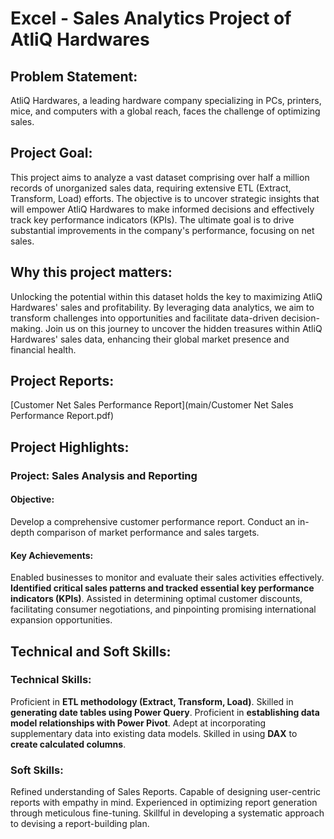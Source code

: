 # Excel - Sales Analytics Project of AtliQ Hardwares
## Problem Statement:
AtliQ Hardwares, a leading hardware company specializing in PCs, printers, mice, and computers with a global reach, faces the challenge of optimizing sales.

## Project Goal:
This project aims to analyze a vast dataset comprising over half a million records of unorganized sales data, requiring extensive ETL (Extract, Transform, Load) efforts. The objective is to uncover strategic insights that will empower AtliQ Hardwares to make informed decisions and effectively track key performance indicators (KPIs). The ultimate goal is to drive substantial improvements in the company's performance, focusing on net sales.

## Why this project matters:
Unlocking the potential within this dataset holds the key to maximizing AtliQ Hardwares' sales and profitability. By leveraging data analytics, we aim to transform challenges into opportunities and facilitate data-driven decision-making. Join us on this journey to uncover the hidden treasures within AtliQ Hardwares' sales data, enhancing their global market presence and financial health.

## Project Reports:
[Customer Net Sales Performance Report](main/Customer Net Sales Performance Report.pdf)
## Project Highlights:
### Project: Sales Analysis and Reporting

#### Objective:
Develop a comprehensive customer performance report.
Conduct an in-depth comparison of market performance and sales targets.

#### Key Achievements:
Enabled businesses to monitor and evaluate their sales activities effectively.
**Identified critical sales patterns and tracked essential key performance indicators (KPIs)**.
Assisted in determining optimal customer discounts, facilitating consumer negotiations, and pinpointing promising international expansion opportunities.

## Technical and Soft Skills:

### Technical Skills:

Proficient in **ETL methodology (Extract, Transform, Load)**.
Skilled in **generating date tables using Power Query**.
Proficient in **establishing data model relationships with Power Pivot**.
Adept at incorporating supplementary data into existing data models.
Skilled in using **DAX** to **create calculated columns**.

### Soft Skills:
Refined understanding of Sales Reports.
Capable of designing user-centric reports with empathy in mind.
Experienced in optimizing report generation through meticulous fine-tuning.
Skillful in developing a systematic approach to devising a report-building plan.
